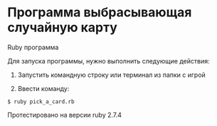 # Программа выбрасывающая случайную карту

Ruby программа

Для запуска программы, нужно выполнить следующие действия:

1. Запустить командную строку или терминал из папки с игрой

2. Ввести команду:
```
$ ruby pick_a_card.rb
```
Протестировано на версии ruby 2.7.4
